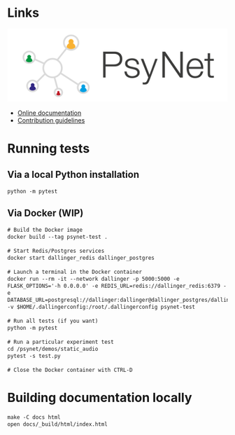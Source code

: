 # Links

![Logo](psynet/resources/logo.svg)

- [Online documentation](https://computational-audition-lab.gitlab.io/psynet/)
- [Contribution guidelines](https://computational-audition-lab.gitlab.io/psynet/developer/basic_workflow.html)

# Running tests

## Via a local Python installation

```
python -m pytest
```

## Via Docker (WIP)

```
# Build the Docker image
docker build --tag psynet-test .

# Start Redis/Postgres services
docker start dallinger_redis dallinger_postgres

# Launch a terminal in the Docker container
docker run --rm -it --network dallinger -p 5000:5000 -e FLASK_OPTIONS='-h 0.0.0.0' -e REDIS_URL=redis://dallinger_redis:6379 -e DATABASE_URL=postgresql://dallinger:dallinger@dallinger_postgres/dallinger -v $HOME/.dallingerconfig:/root/.dallingerconfig psynet-test

# Run all tests (if you want)
python -m pytest  

# Run a particular experiment test
cd /psynet/demos/static_audio
pytest -s test.py

# Close the Docker container with CTRL-D
```

# Building documentation locally

```
make -C docs html
open docs/_build/html/index.html
```
